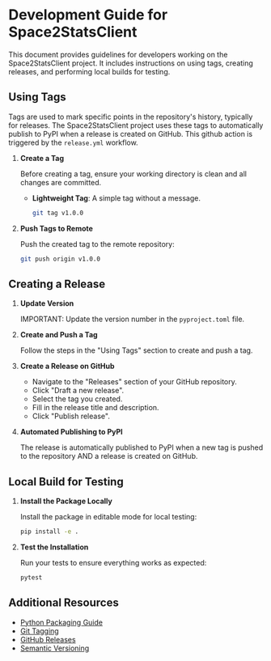 # Development Guide for Space2StatsClient

This document provides guidelines for developers working on the Space2StatsClient project. It includes instructions on using tags, creating releases, and performing local builds for testing.

## Using Tags

Tags are used to mark specific points in the repository's history, typically for releases. The Space2StatsClient project uses these tags to automatically publish to PyPI when a release is created on GitHub. This github action is triggered by the `release.yml` workflow.   

1. **Create a Tag**

   Before creating a tag, ensure your working directory is clean and all changes are committed. 

   - **Lightweight Tag**: A simple tag without a message.

     ```bash
     git tag v1.0.0
     ```

2. **Push Tags to Remote**

   Push the created tag to the remote repository:

   ```bash
   git push origin v1.0.0
   ```

## Creating a Release

1. **Update Version**

    IMPORTANT: Update the version number in the `pyproject.toml` file.

2. **Create and Push a Tag**

   Follow the steps in the "Using Tags" section to create and push a tag.

3. **Create a Release on GitHub**

   - Navigate to the "Releases" section of your GitHub repository.
   - Click "Draft a new release".
   - Select the tag you created.
   - Fill in the release title and description.
   - Click "Publish release".

4. **Automated Publishing to PyPI**

   The release is automatically published to PyPI when a new tag is pushed to the repository AND a release is created on GitHub.

## Local Build for Testing

1. **Install the Package Locally**

   Install the package in editable mode for local testing:

   ```bash
   pip install -e .
   ```

2. **Test the Installation**

   Run your tests to ensure everything works as expected:

   ```bash
   pytest
   ```

## Additional Resources

- [Python Packaging Guide](https://packaging.python.org/)
- [Git Tagging](https://git-scm.com/book/en/v2/Git-Basics-Tagging)
- [GitHub Releases](https://docs.github.com/en/repositories/releasing-projects-on-github/about-releases)
- [Semantic Versioning](https://semver.org/)
